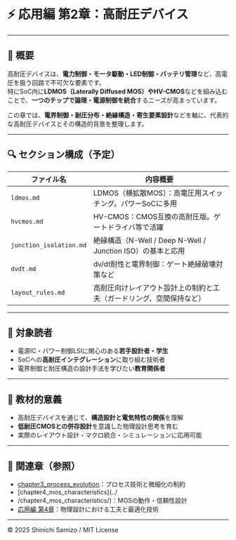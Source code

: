 # ⚡ 応用編 第2章：高耐圧デバイス

---

## 📘 概要

高耐圧デバイスは、**電力制御・モータ駆動・LED制御・バッテリ管理**など、高電圧を扱う回路で不可欠な要素です。  
特にSoC内に**LDMOS（Laterally Diffused MOS）やHV-CMOS**などを組み込むことで、**一つのチップで論理・電源制御を統合**するニーズが高まっています。

この章では、**電界制御・耐圧分布・絶縁構造・寄生要素設計**などを軸に、代表的な高耐圧デバイスとその構造的背景を整理します。

---

## 🔍 セクション構成（予定）

| ファイル名 | 内容概要 |
|------------|----------|
| `ldmos.md` | LDMOS（横拡散MOS）：高電圧用スイッチング。パワーSoCに多用 |
| `hvcmos.md` | HV-CMOS：CMOS互換の高耐圧版。ゲートドライバ等で活躍 |
| `junction_isolation.md` | 絶縁構造（N-Well / Deep N-Well / Junction ISO）の基本と応用 |
| `dvdt.md` | dv/dt耐性と電界制御：ゲート絶縁破壊対策など |
| `layout_rules.md` | 高耐圧向けレイアウト設計上の制約と工夫（ガードリング、空間保持など） |

---

## 🎯 対象読者

- 電源IC・パワー制御LSIに関心のある**若手設計者・学生**
- SoCへの**高耐圧インテグレーション**に取り組む技術者
- 電界制御と耐圧構造の設計手法を学びたい**教育関係者**

---

## 🧩 教材的意義

- 高耐圧デバイスを通じて、**構造設計と電気特性の関係**を理解  
- **低耐圧CMOSとの併存設計**を意識した物理設計思考を育む  
- 実際のレイアウト設計・マクロ統合・シミュレーションに応用可能

---

## 🔗 関連章（参照）

- [chapter3_process_evolution](../chapter3_process_evolution/)：プロセス技術と微細化の制約
- [chapter4_mos_characteristics](../
- /chapter4_mos_characteristics/)：MOSの動作・信頼性設計
- [応用編 第4章](../d_chapter4_layout_optimization/)：物理設計における工夫と最適化技術

---

© 2025 Shinichi Samizo / MIT License
